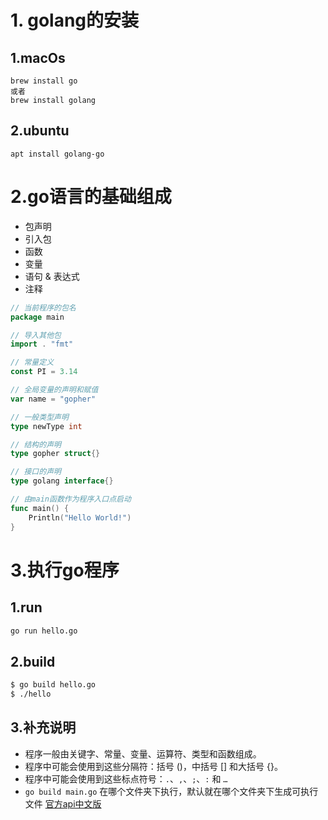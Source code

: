 # 1. golang的安装
## 1.macOs
```
brew install go
或者
brew install golang
```
## 2.ubuntu
```
apt install golang-go
```
# 2.go语言的基础组成
* 包声明
* 引入包
* 函数
* 变量
* 语句 & 表达式
* 注释
```go
// 当前程序的包名
package main

// 导入其他包
import . "fmt"

// 常量定义
const PI = 3.14

// 全局变量的声明和赋值
var name = "gopher"

// 一般类型声明
type newType int

// 结构的声明
type gopher struct{}

// 接口的声明
type golang interface{}

// 由main函数作为程序入口点启动
func main() {
    Println("Hello World!")
}
```
# 3.执行go程序
## 1.run
```bash
go run hello.go
```
## 2.build
```bash
$ go build hello.go 
$ ./hello 
```
## 3.补充说明
* 程序一般由关键字、常量、变量、运算符、类型和函数组成。
* 程序中可能会使用到这些分隔符：括号 ()，中括号 [] 和大括号 {}。
* 程序中可能会使用到这些标点符号：```.```、```,```、```;```、```:``` 和 ```…```
* ```go build main.go``` 在哪个文件夹下执行，默认就在哪个文件夹下生成可执行文件
[官方api中文版](https://studygolang.com/pkgdoc)